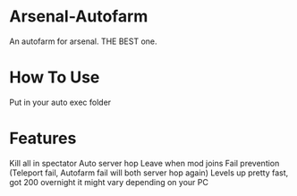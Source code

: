 # Arsenal-Autofarm
An autofarm for arsenal. THE BEST one.
# How To Use
Put in your auto exec folder
# Features
Kill all in spectator
Auto server hop
Leave when mod joins
Fail prevention (Teleport fail, Autofarm fail will both server hop again)
Levels up pretty fast, got 200 overnight it might vary depending on your PC
